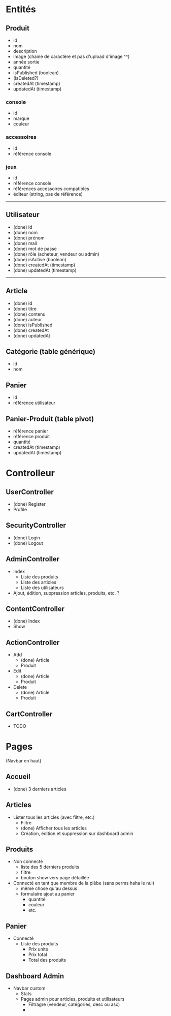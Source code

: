 # Entités

## Produit

-   id
-   nom
-   description
-   image (chaine de caractère et pas d'upload d'image ^^)
-   année sortie
-   quantité
-   isPublished (boolean)
-   (isDeleted?)
-   createdAt (timestamp)
-   updatedAt (timestamp)

### console

-   id
-   marque
-   couleur

### accessoires

-   id
-   référence console

### jeux

-   id
-   référence console
-   références accessoires compatibles
-   éditeur (string, pas de référence)

---

## Utilisateur

-   (done) id
-   (done) nom
-   (done) prénom
-   (done) mail
-   (done) mot de passe
-   (done) rôle (acheteur, vendeur ou admin)
-   (done) isActive (boolean)
-   (done) createdAt (timestamp)
-   (done) updatedAt (timestamp)

---

## Article

-   (done) id
-   (done) titre
-   (done) contenu
-   (done) auteur
-   (done) isPublished
-   (done) createdAt
-   (done) updatedAt

## Catégorie (table générique)

-   id
-   nom

## Panier

-   id
-   référence utilisateur

## Panier-Produit (table pivot)

-   référence panier
-   référence produit
-   quantité
-   createdAt (timestamp)
-   updatedAt (timestamp)

# Controlleur

## UserController

-   (done) Register
-   Profile

## SecurityController

-   (done) Login
-   (done) Logout

## AdminController

-   Index
    -   Liste des produits
    -   Liste des articles
    -   Liste des utilisateurs
-   Ajout, édition, suppression articles, produits, etc. ?

## ContentController

-   (done) Index
-   Show

## ActionController

-   Add
    -   (done) Article
    -   Produit
-   Edit
    -   (done) Article
    -   Produit
-   Delete
    -   (done) Article
    -   Produit

## CartController

-   TODO

# Pages

(Navbar en haut)

## Accueil

-   (done) 3 derniers articles

## Articles

-   Lister tous les articles (avec filtre, etc.)
    -   Filtre
    -   (done) Afficher tous les articles
    -   Création, édition et suppression sur dashboard admin

## Produits

-   Non connecté
    -   liste des 5 derniers produits
    -   filtre
    -   bouton show vers page détaillée
-   Connecté en tant que membre de la plèbe (sans perms haha le nul)
    -   même chose qu'au dessus
    -   formulaire ajout au panier
        -   quantité
        -   couleur
        -   etc.

## Panier

-   Connecté
    -   Liste des produits
        -   Prix unité
        -   Prix total
        -   Total des produits

## Dashboard Admin

-   Navbar custom
    -   Stats
    -   Pages admin pour articles, produits et utilisateurs
        -   Filtragre (vendeur, catégories, desc ou asc)
        -
